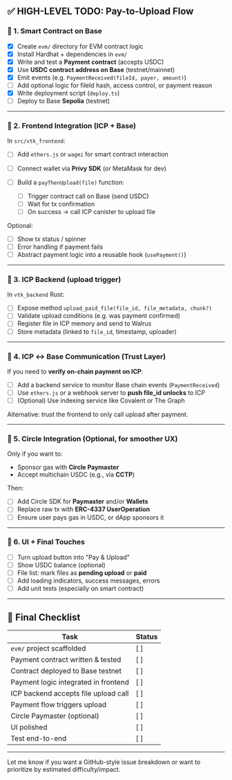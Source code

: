 ## ✅ HIGH-LEVEL TODO: Pay-to-Upload Flow

### 🔹 1. **Smart Contract on Base**

- [x] Create `evm/` directory for EVM contract logic
- [x] Install Hardhat + dependencies in `evm/`
- [x] Write and test a **Payment contract** (accepts USDC)
- [x] Use **USDC contract address on Base** (testnet/mainnet)
- [x] Emit events (e.g. `PaymentReceived(fileId, payer, amount)`)
- [ ] Add optional logic for fileId hash, access control, or payment reason
- [x] Write deployment script (`deploy.ts`)
- [ ] Deploy to Base **Sepolia** (testnet)

---

### 🔹 2. **Frontend Integration (ICP + Base)**

In `src/vtk_frontend`:

- [ ] Add `ethers.js` or `wagmi` for smart contract interaction
- [ ] Connect wallet via **Privy SDK** (or MetaMask for dev)
- [ ] Build a `payThenUpload(file)` function:

  - [ ] Trigger contract call on Base (send USDC)
  - [ ] Wait for tx confirmation
  - [ ] On success → call ICP canister to upload file

Optional:

- [ ] Show tx status / spinner
- [ ] Error handling if payment fails
- [ ] Abstract payment logic into a reusable hook (`usePayment()`)

---

### 🔹 3. **ICP Backend (upload trigger)**

In `vtk_backend` Rust:

- [ ] Expose method `upload_paid_file(file_id, file_metadata, chunk?)`
- [ ] Validate upload conditions (e.g. was payment confirmed)
- [ ] Register file in ICP memory and send to Walrus
- [ ] Store metadata (linked to `file_id`, timestamp, uploader)

---

### 🔹 4. **ICP ↔ Base Communication (Trust Layer)**

If you need to **verify on-chain payment on ICP**:

- [ ] Add a backend service to monitor Base chain events (`PaymentReceived`)
- [ ] Use `ethers.js` or a webhook server to **push file_id unlocks** to ICP
- [ ] (Optional) Use indexing service like Covalent or The Graph

Alternative: trust the frontend to only call upload after payment.

---

### 🔹 5. **Circle Integration (Optional, for smoother UX)**

Only if you want to:

- Sponsor gas with **Circle Paymaster**
- Accept multichain USDC (e.g., via **CCTP**)

Then:

- [ ] Add Circle SDK for **Paymaster** and/or **Wallets**
- [ ] Replace raw tx with **ERC-4337 UserOperation**
- [ ] Ensure user pays gas in USDC, or dApp sponsors it

---

### 🔹 6. **UI + Final Touches**

- [ ] Turn upload button into "Pay & Upload"
- [ ] Show USDC balance (optional)
- [ ] File list: mark files as **pending upload** or **paid**
- [ ] Add loading indicators, success messages, errors
- [ ] Add unit tests (especially on smart contract)

---

## 🧾 Final Checklist

| Task                                 | Status |
| ------------------------------------ | ------ |
| `evm/` project scaffolded            | \[ ]   |
| Payment contract written & tested    | \[ ]   |
| Contract deployed to Base testnet    | \[ ]   |
| Payment logic integrated in frontend | \[ ]   |
| ICP backend accepts file upload call | \[ ]   |
| Payment flow triggers upload         | \[ ]   |
| Circle Paymaster (optional)          | \[ ]   |
| UI polished                          | \[ ]   |
| Test end-to-end                      | \[ ]   |

---

Let me know if you want a GitHub-style issue breakdown or want to prioritize by estimated difficulty/impact.
